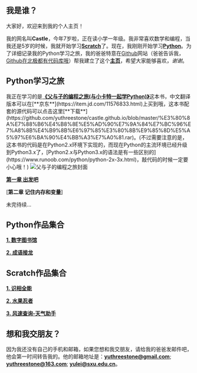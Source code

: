 ## 我是谁？

大家好，欢迎来到我的个人主页！

我的网名叫**Castle**，今年7岁啦，正在读小学一年级。我非常喜欢数学和编程，当我还是5岁的时候，我就开始学习[**Scratch**](https://scratch.mit.edu/)了。现在，我刚刚开始学习[**Python**](https://www.python.org/)。为了详细记录我的Python学习之旅，我的爸爸特意在[Github](https://github.com/)网站（爸爸告诉我，[Github在北极都有代码库哦](https://www.bilibili.com/video/av75745081/)）帮我建立了这个[**主页**](https://yuthreestone.github.io/castle.github.io/)，希望大家能够喜欢，_谢谢_。


## Python学习之旅

我正在学习的是[**《父与子的编程之旅(与小卡特一起学Python)》**](https://www.manning.com/books/hello-world?)这本书，中文翻译版本可以在[**京东**](https://item.jd.com/11576833.html)上买到哦，这本书配套的源代码可以点击这里[**下载**](https://github.com/yuthreestone/castle.github.io/blob/master/%E3%80%8A%E7%88%B6%E4%B8%8E%E5%AD%90%E7%9A%84%E7%BC%96%E7%A8%8B%E4%B9%8B%E6%97%85%E3%80%8B%E9%85%8D%E5%A5%97%E6%BA%90%E4%BB%A3%E7%A0%81.rar)。(不过需要注意的是，这本书的代码是在Python2.x环境下实现的，而现在Python的主流环境已经升级到Python3.x了，[Python2.x与Python3.x的语法是有一些区别的](https://www.runoob.com/python/python-2x-3x.html)，敲代码的时候一定要小心哦！)
![父与子的编程之旅封面](https://images.manning.com/720/960/resize/book/b/9d49e8b-b516-460e-992b-e3d64d483f06/sande.png)

[**第一章 出发吧**](https://github.com/yuthreestone/castle.github.io/blob/master/%E3%80%8A%E7%88%B6%E4%B8%8E%E5%AD%90%E7%9A%84%E7%BC%96%E7%A8%8B%E4%B9%8B%E6%97%85%E3%80%8B%E9%85%8D%E5%A5%97%E6%BA%90%E4%BB%A3%E7%A0%81%EF%BC%88Python3%E8%87%AA%E5%B7%B1%E5%8A%A8%E6%89%8B%E6%95%B2%EF%BC%89/test.py)

[**第二章 记住内存和变量**]


未完待续...

## Python作品集合

  [**1. 数字图书馆**](https://code.xueersi.com/home/project/detail?lang=code&pid=4506880&version=python&form=python)
  
  [**2. 成语接龙**](https://code.xueersi.com/home/project/detail?lang=code&pid=4367794&version=python&form=python)

## Scratch作品集合

[**1. 识相全能**](https://code.xueersi.com/home/project/detail?lang=scratch&pid=2413140&version=3.0)

[**2. 水果忍者**](https://code.xueersi.com/home/project/detail?lang=scratch&pid=2384576&version=3.0)

[**3. 风速查询-天气助手**](https://code.xueersi.com/home/project/detail?lang=code&pid=4229804&version=python&form=python)

## 想和我交朋友？

因为我还没有自己的手机和邮箱，如果您想和我交朋友，请给我的爸爸发邮件吧，他会第一时间转告我的。他的邮箱地址是：[**yuthreestone@gmail.com**](yuthreestone@gmail.com); [**yuthreestone@163.com**](yuthreestone@163.com); [**yulei@sxu.edu.cn**](yulei@sxu.edu.cn)。
